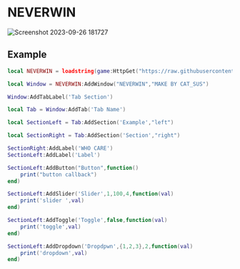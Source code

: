# NEVERWIN
![Screenshot 2023-09-26 181727](https://github.com/3345-c-a-t-s-u-s/NEVERWIN/assets/117000269/0e0d5e5b-83ca-49da-9888-a0d8c0a26c7e)

## Example
```lua
local NEVERWIN = loadstring(game:HttpGet("https://raw.githubusercontent.com/3345-c-a-t-s-u-s/NEVERWIN/main/source.lua"))()

local Window = NEVERWIN:AddWindow("NEVERWIN","MAKE BY CAT_SUS")

Window:AddTabLabel('Tab Section')

local Tab = Window:AddTab('Tab Name')

local SectionLeft = Tab:AddSection('Example',"left")

local SectionRight = Tab:AddSection('Section',"right")

SectionRight:AddLabel('WHO CARE')
SectionLeft:AddLabel('Label')

SectionLeft:AddButton("Button",function()
	print("button callback")
end)

SectionLeft:AddSlider('Slider',1,100,4,function(val)
	print('slider ',val)
end)

SectionLeft:AddToggle('Toggle',false,function(val)
	print('toggle',val)
end)

SectionLeft:AddDropdown('Dropdpwn',{1,2,3},2,function(val)
	print('dropdown',val)
end)
```
